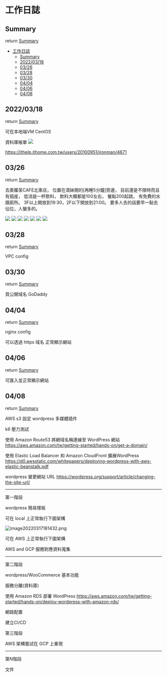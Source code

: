 # 工作日誌



## Summary
return [Summary](#summary)
- [工作日誌](#工作日誌)
  - [Summary](#summary)
  - [2022/03/18](#20220318)
  - [03/26](#0326)
  - [03/28](#0328)
  - [03/30](#0330)
  - [04/04](#0404)
  - [04/06](#0406)
  - [04/08](#0408)



## 2022/03/18
return [Summary](#summary)

可在本地端VM CentOS 




資料庫帳單
![](fig/20220325091902.png)


https://ithelp.ithome.com.tw/users/20100951/ironman/4671



## 03/26
return [Summary](#summary)

去奧蘿茉CAFE北車店，
位置在滴妹開的[再睡5分鐘]旁邊，
目前還是不限時而且有插座，
低消是一杯飲料，
飲料大概都是100左右，
餐點200起跳，
有免費的水跟廁所。
3F以上開放到19:30，2F以下開放到21:00。
要多人去的話要早一點去佔位，人蠻多的。

![](fig/407454.jpg)
![](fig/407455.jpg)
![](fig/407456.jpg)
![](fig/407457.jpg)
![](fig/407458.jpg)
![](fig/407459.jpg)
![](fig/407460.jpg)


## 03/28
return [Summary](#summary)


VPC config




## 03/30
return [Summary](#summary)

買公開域名
GoDaddy






## 04/04
return [Summary](#summary)

nginx config

可以透過 https 域名 正常顯示網站

## 04/06
return [Summary](#summary)

可匯入並正常顯示網站

## 04/08
return [Summary](#summary)

AWS s3 設定
wordpress 多媒體插件





k6 壓力測試




使用 Amazon Route53 將網域名稱連線至 WordPress 網站
https://aws.amazon.com/tw/getting-started/hands-on/get-a-domain/


使用 Elastic Load Balancer 和 Amazon CloudFront 擴展WordPress
https://d0.awsstatic.com/whitepapers/deploying-wordpress-with-aws-elastic-beanstalk.pdf

wordpress 變更網站 URL
https://wordpress.org/support/article/changing-the-site-url/














-----


第一階段

wordpress 簡易樣板

可在 local 上正常執行下圖架構

![image20220317181432.png](./fig/image20220317181432.png)


可在 AWS 上正常執行下圖架構




AWS and GCP 服務對應資料蒐集

-----

第二階段

wordpress/WooCommerce 基本功能

服務分離(資料庫)

使用 Amazon RDS 部署 WordPress
https://aws.amazon.com/tw/getting-started/hands-on/deploy-wordpress-with-amazon-rds/


網路配置

建立CI/CD



第三階段

AWS 架構嘗試在 GCP 上重現


-----


第N階段

文件





































































